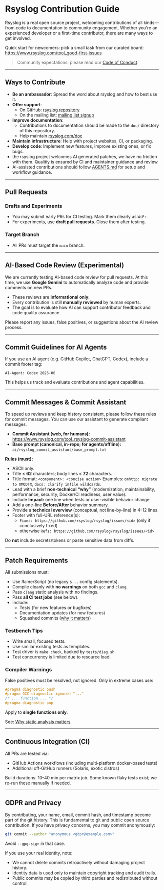 # Rsyslog Contribution Guide

Rsyslog is a real open source project, welcoming contributions of all kinds—from code to documentation to community engagement. Whether you're an experienced developer or a first-time contributor, there are many ways to get involved.

Quick start for newcomers: pick a small task from our curated board:
https://www.rsyslog.com/tool_good-first-issues

> Community expectations: please read our [Code of Conduct](CODE_OF_CONDUCT.md).

---

## Ways to Contribute

- **Be an ambassador**: Spread the word about rsyslog and how to best use it.
- **Offer support**:
  - On GitHub: [rsyslog repository](https://github.com/rsyslog/rsyslog)
  - On the mailing list: [mailing list signup](http://lists.adiscon.net/mailman/listinfo/rsyslog)
- **Improve documentation**:
  - Contributions to documentation should be made to the `doc/` directory of this repository.
  - Help maintain [rsyslog.com/doc](http://rsyslog.com/doc)
- **Maintain infrastructure**: Help with project websites, CI, or packaging.
- **Develop code**: Implement new features, improve existing ones, or fix bugs.
- the rsyslog project welcomes AI generated patches, we have no friction with them. Qualitiy is ensured by CI and maintainer guidance and review.
- AI-assisted contributions should follow [AGENTS.md](AGENTS.md) for setup and workflow guidance.

---

## Pull Requests

### Drafts and Experiments
- You may submit early PRs for CI testing. Mark them clearly as `WiP:`.
- For experiments, use **draft pull requests**. Close them after testing.

### Target Branch
- All PRs must target the `main` branch.

---

## AI-Based Code Review (Experimental)

We are currently testing AI-based code review for pull requests. At this time, we use **Google Gemini** to automatically analyze code and provide comments on new PRs.

- These reviews are **informational only**.
- Every contribution is still **manually reviewed** by human experts.
- The goal is to evaluate how AI can support contributor feedback and code quality assurance.

Please report any issues, false positives, or suggestions about the AI review process.

---

## Commit Guidelines for AI Agents

If you use an AI agent (e.g. GitHub Copilot, ChatGPT, Codex), include a commit footer tag:

```
AI-Agent: Codex 2025-06
```

This helps us track and evaluate contributions and agent capabilities.

---

## Commit Messages & Commit Assistant

To speed up reviews and keep history consistent, please follow these rules for commit messages. You can use our assistant to generate compliant messages.

- **Commit Assistant (web, for humans):**
  https://www.rsyslog.com/tool_rsyslog-commit-assistant
- **Base prompt (canonical, in-repo; for agents/offline):**
  `ai/rsyslog_commit_assistant/base_prompt.txt`

**Rules (must):**
- ASCII only.
- Title ≤ **62** characters; body lines ≤ **72** characters.
- Title format: `<component>: <concise action>`
  Examples: `omhttp: migrate to OMODTX`, `docs: clarify imfile wildcards`.
- Lead with a brief **non-technical “why”** (modernization, maintainability, performance, security, Docker/CI readiness, user value).
- Include **Impact:** one line when tests or user-visible behavior change.
- Add a one-line **Before/After** behavior summary.
- Provide a **technical overview** (conceptual, not line-by-line) in 4–12 lines.
- Footer with full-URL reference(s):
  - `Fixes: https://github.com/rsyslog/rsyslog/issues/<id>` (only if conclusively fixed)
  - otherwise `Refs: https://github.com/rsyslog/rsyslog/issues/<id>`

Do **not** include secrets/tokens or paste sensitive data from diffs.

---

## Patch Requirements

All submissions must:

- Use RainerScript (no legacy `$...` config statements).
- Compile cleanly with **no warnings** on both `gcc` and `clang`.
- Pass `clang` static analysis with no findings.
- Pass **all CI test jobs** (see below).
- Include:
  - Tests (for new features or bugfixes)
  - Documentation updates (for new features)
  - Squashed commits ([why it matters](https://rainer.gerhards.net/2019/03/squash-your-pull-requests.html))

### Testbench Tips

- Write small, focused tests.
- Use similar existing tests as templates.
- Test driver is `make check`, backed by `tests/diag.sh`.
- Test concurrency is limited due to resource load.

### Compiler Warnings

False positives must be resolved, not ignored. Only in extreme cases use:

```c
#pragma diagnostic push
#pragma GCC diagnostic ignored "..."
/* ... function ... */
#pragma diagnostic pop
```

Apply to **single functions only**.

See: [Why static analysis matters](https://rainer.gerhards.net/2018/06/why-static-code-analysis.html)

---

## Continuous Integration (CI)

All PRs are tested via:
- GitHub Actions workflows (including multi-platform docker-based tests)
- Additional off-GitHub runners (Solaris, exotic distros)

Build durations: 10–40 min per matrix job.
Some known flaky tests exist; we re-run these manually if needed.

---

## GDPR and Privacy

By contributing, your name, email, commit hash, and timestamp become part of the git history.
This is fundamental to git and public open source contribution. If you have privacy concerns, you may commit anonymously:

```bash
git commit --author "anonymous <gdpr@example.com>"
```

Avoid `--gpg-sign` in that case.

If you use your real identity, note:
- We cannot delete commits retroactively without damaging project history.
- Identity data is used only to maintain copyright tracking and audit trails.
- Public commits may be copied by third parties and redistributed without control.

